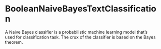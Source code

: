 # BooleanNaiveBayesTextClassification
A Naive Bayes classifier is a probabilistic machine learning model that’s used for classification task. The crux of the classifier is based on the Bayes theorem.
